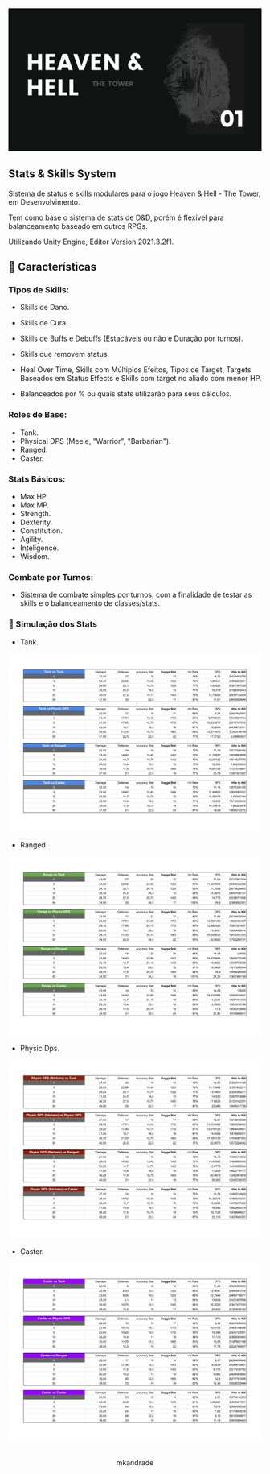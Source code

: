 ##
<img src="https://github.com/mkandrade/StatsSystem/blob/master/Assets/Images/Heaven%20%26%20Hell.png" alt="Rata Alada">

## Stats & Skills System

Sistema de status e skills modulares para o jogo Heaven & Hell - The Tower, em Desenvolvimento.

Tem como base o sistema de stats de D&D, porém é flexível para balanceamento baseado em outros RPGs. 

Utilizando Unity Engine, Editor Version 2021.3.2f1.

## 🔧 Características

### Tipos de Skills:
- Skills de Dano.
- Skills de Cura.
- Skills de Buffs e Debuffs (Estacáveis ou não e Duração por turnos).
- Skills que removem status.

- Heal Over Time, Skills com Múltiplos Efeitos, Tipos de Target, Targets Baseados em Status Effects e Skills com target no aliado com menor HP.
- Balanceados por % ou quais stats utilizarão para seus cálculos.

### Roles de Base:
- Tank.
- Physical DPS (Meele, "Warrior", "Barbarian").
- Ranged.
- Caster.

### Stats Básicos:
- Max HP.
- Max MP.
- Strength.
- Dexterity.
- Constitution.
- Agility.
- Inteligence.
- Wisdom.

### Combate por Turnos:
- Sistema de combate simples por turnos, com a finalidade de testar as skills e o balanceamento de classes/stats.

### 🔧 Simulação dos Stats

* Tank.
<img src="https://github.com/mkandrade/StatsSystem/blob/master/Assets/Images/HH%20Tower%20-%20Stats%20And%20Skills%20-%20Simulation/Tank.png" alt="Rata Alada">

* Ranged.
<img src="https://github.com/mkandrade/StatsSystem/blob/master/Assets/Images/HH%20Tower%20-%20Stats%20And%20Skills%20-%20Simulation/Ranged.png" alt="Rata Alada">

* Physic Dps.
<img src="https://github.com/mkandrade/StatsSystem/blob/master/Assets/Images/HH%20Tower%20-%20Stats%20And%20Skills%20-%20Simulation/PhysDps.png" alt="Rata Alada">

* Caster.
<img src="https://github.com/mkandrade/StatsSystem/blob/master/Assets/Images/HH%20Tower%20-%20Stats%20And%20Skills%20-%20Simulation/Caster.png" alt="Rata Alada">

##
<p align="center">mkandrade</p>
